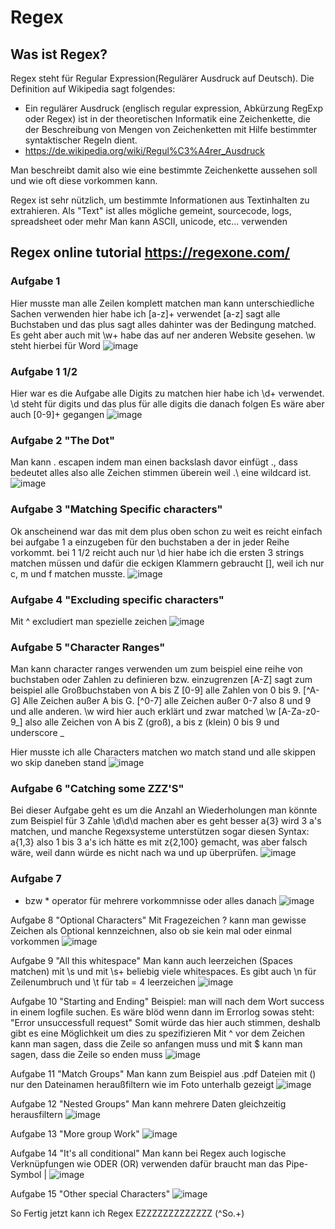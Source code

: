 # Regex

## Was ist Regex?

Regex steht für Regular Expression(Regulärer Ausdruck auf Deutsch). Die Definition auf Wikipedia sagt folgendes:
- Ein regulärer Ausdruck (englisch regular expression, Abkürzung RegExp oder Regex) ist in der theoretischen Informatik eine Zeichenkette, die der Beschreibung von Mengen von Zeichenketten mit Hilfe bestimmter syntaktischer Regeln dient.
- https://de.wikipedia.org/wiki/Regul%C3%A4rer_Ausdruck

Man beschreibt damit also wie eine bestimmte Zeichenkette aussehen soll und wie oft diese vorkommen kann.

Regex ist sehr nützlich, um bestimmte Informationen aus Textinhalten zu extrahieren. Als "Text" ist alles mögliche gemeint, sourcecode, logs, spreadsheet oder mehr
Man kann ASCII, unicode, etc... verwenden

## Regex online tutorial https://regexone.com/

### Aufgabe 1
Hier musste man alle Zeilen komplett matchen man kann unterschiedliche Sachen verwenden hier habe ich [a-z]+ verwendet
[a-z] sagt alle Buchstaben und das plus sagt alles dahinter was der Bedingung matched.
Es geht aber auch mit \w+ habe das auf ner anderen Website gesehen. \w steht hierbei für Word
![image](https://user-images.githubusercontent.com/46607383/162590438-859ffaac-15eb-4772-a9c2-6f033354441b.png)

### Aufgabe 1 1/2
Hier war es die Aufgabe alle Digits zu matchen hier habe ich \d+ verwendet. \d steht für digits und das plus für alle digits die danach folgen
Es wäre aber auch [0-9]+ gegangen
![image](https://user-images.githubusercontent.com/46607383/162590512-80e6d5a8-016e-44d2-857e-c374a818da44.png)

### Aufgabe 2 "The Dot"
Man kann . escapen indem man einen backslash davor einfügt .\, dass bedeutet alles also alle Zeichen stimmen überein weil .\ eine wildcard ist.
![image](https://user-images.githubusercontent.com/46607383/162590677-0e7bbf05-0cb1-4c50-8fd9-dda966b8ec47.png)

### Aufgabe 3 "Matching Specific characters"
Ok anscheinend war das mit dem plus oben schon zu weit es reicht einfach bei aufgabe 1 a einzugeben für den buchstaben a der in jeder Reihe vorkommt.
bei 1 1/2 reicht auch nur \d
hier habe ich die ersten 3 strings matchen müssen und dafür die eckigen Klammern gebraucht [], weil ich nur c, m und f matchen musste.
![image](https://user-images.githubusercontent.com/46607383/162590764-faea3fe4-7a4f-4f21-b68e-0293c97e2954.png)

### Aufgabe 4 "Excluding specific characters"
Mit ^ excludiert man spezielle zeichen
![image](https://user-images.githubusercontent.com/46607383/162590908-e0491a7b-e48e-4e5d-9bb4-d4795748c00c.png)

### Aufgabe 5 "Character Ranges"
Man kann character ranges verwenden um zum beispiel eine reihe von buchstaben oder Zahlen zu definieren bzw. einzugrenzen
[A-Z] sagt zum beispiel alle Großbuchstaben von A bis Z [0-9] alle Zahlen von 0 bis 9.
[^A-G] Alle Zeichen außer A bis G. [^0-7] alle Zeichen außer 0-7 also 8 und 9 und alle anderen.
\w wird hier auch erklärt und zwar matched \w  [A-Za-z0-9_] also alle Zeichen von A bis Z (groß), a bis z (klein) 0 bis 9 und underscore _

Hier musste ich alle Characters matchen wo match stand und alle skippen wo skip daneben stand
![image](https://user-images.githubusercontent.com/46607383/162591153-91c0a899-f496-4277-92ed-c52a2899134c.png)

### Aufgabe 6 "Catching some ZZZ'S"
Bei dieser Aufgabe geht es um die Anzahl an Wiederholungen
man könnte zum Beispiel für 3 Zahle \d\d\d machen
aber es geht besser a{3} wird 3 a's matchen, und manche Regexsysteme unterstützen sogar diesen Syntax: a{1,3} also 1 bis 3 a's
ich hätte es mit z{2,100} gemacht, was aber falsch wäre, weil dann würde es nicht nach wa und up überprüfen.
![image](https://user-images.githubusercontent.com/46607383/162591443-d50d83af-972f-4a70-a03b-1bfd91a34e7f.png)

### Aufgabe 7 
+ bzw * operator für mehrere vorkommnisse oder alles danach
![image](https://user-images.githubusercontent.com/46607383/162591686-ad0cae53-3efa-40d8-84b8-d8758fd1c00f.png)

Aufgabe 8 "Optional Characters"
Mit Fragezeichen ? kann man gewisse Zeichen als Optional kennzeichnen, also ob sie kein mal oder einmal vorkommen
![image](https://user-images.githubusercontent.com/46607383/162591799-8df9ce54-5186-4fda-8c6a-f75a6c43fb6f.png)

Aufgabe 9 "All this whitespace"
Man kann auch leerzeichen (Spaces matchen) mit \s und mit \s+ beliebig viele whitespaces. Es gibt auch \n für Zeilenumbruch und \t für tab = 4 leerzeichen
![image](https://user-images.githubusercontent.com/46607383/162591896-872b93f7-06f2-44c6-b2a5-148eadd49d40.png)

Aufgabe 10 "Starting and Ending"
Beispiel: man will nach dem Wort success in einem logfile suchen. Es wäre blöd wenn dann im Errorlog sowas steht: "Error unsuccessfull request"
Somit würde das hier auch stimmen, deshalb gibt es eine Möglichkeit um dies zu spezifizieren
Mit ^ vor dem Zeichen kann man sagen, dass die Zeile so anfangen muss und mit $ kann man sagen, dass die Zeile so enden muss
![image](https://user-images.githubusercontent.com/46607383/162592045-6656009c-9d31-4dcb-a0d2-8947860a48ea.png)

Aufgabe 11 "Match Groups"
Man kann zum Beispiel aus .pdf Dateien mit () nur den Dateinamen heraußfiltern wie im Foto unterhalb gezeigt
![image](https://user-images.githubusercontent.com/46607383/162592142-af8f6228-7fb9-4cc1-93e8-c5b9d01cb2d8.png)

Aufgabe 12 "Nested Groups"
Man kann mehrere Daten gleichzeitig herausfiltern
![image](https://user-images.githubusercontent.com/46607383/162592248-df1e089e-0077-49c7-b456-1f21dc20c79b.png)

Aufgabe 13 "More group Work"
![image](https://user-images.githubusercontent.com/46607383/162592293-ae125305-6f48-4948-a8c4-1dfc022194a8.png)

Aufgabe 14 "It's all conditional"
Man kann bei Regex auch logische Verknüpfungen wie ODER (OR) verwenden dafür braucht man das Pipe-Symbol |
![image](https://user-images.githubusercontent.com/46607383/162592364-950edb77-7367-412c-8bf1-193aa50fdcd7.png)

Aufgabe 15 "Other special Characters"
![image](https://user-images.githubusercontent.com/46607383/162592412-4cc70723-59f9-47f0-addb-2a83d4f5f6ab.png)

So Fertig jetzt kann ich Regex EZZZZZZZZZZZZZ (^So.+)







